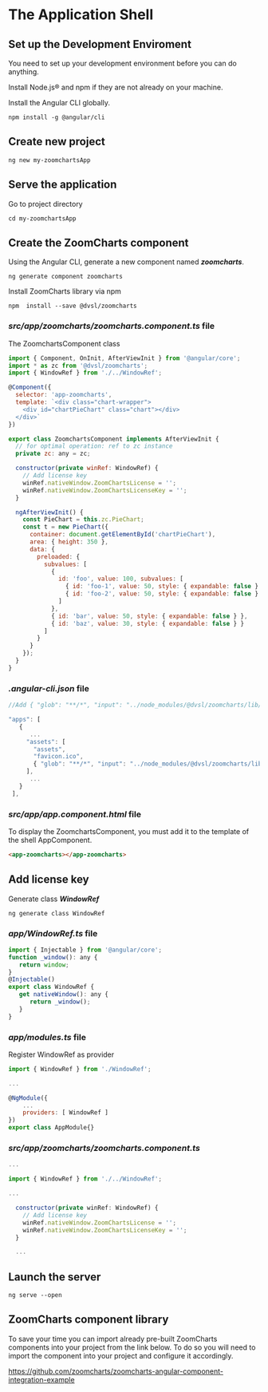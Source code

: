 # The Application Shell

## Set up the Development Enviroment

You need to set up your development environment before you can do anything.

Install Node.js® and npm if they are not already on your machine.

Install the Angular CLI globally.
```
npm install -g @angular/cli
```

## Create new project

```
ng new my-zoomchartsApp
```

## Serve the application

Go to project directory 
```
cd my-zoomchartsApp
```
## Create the ZoomCharts component

Using the Angular CLI, generate a new component named **_zoomcharts_**.
```
ng generate component zoomcharts
```
Install ZoomCharts library via npm
```
npm  install --save @dvsl/zoomcharts
```

### _src/app/zoomcharts/zoomcharts.component.ts_ file

The ZoomchartsComponent class 

```javascript
import { Component, OnInit, AfterViewInit } from '@angular/core';
import * as zc from '@dvsl/zoomcharts';
import { WindowRef } from './../WindowRef';

@Component({
  selector: 'app-zoomcharts',
  template: `<div class="chart-wrapper">
    <div id="chartPieChart" class="chart"></div>
  </div>`
})

export class ZoomchartsComponent implements AfterViewInit {
  // for optimal operation: ref to zc instance
  private zc: any = zc;

  constructor(private winRef: WindowRef) {
    // Add license key
    winRef.nativeWindow.ZoomChartsLicense = '';
    winRef.nativeWindow.ZoomChartsLicenseKey = '';
  }

  ngAfterViewInit() {
    const PieChart = this.zc.PieChart;
    const t = new PieChart({
      container: document.getElementById('chartPieChart'),
      area: { height: 350 },
      data: {
        preloaded: {
          subvalues: [
            {
              id: 'foo', value: 100, subvalues: [
                { id: 'foo-1', value: 50, style: { expandable: false } },
                { id: 'foo-2', value: 50, style: { expandable: false } }
              ]
            },
            { id: 'bar', value: 50, style: { expandable: false } },
            { id: 'baz', value: 30, style: { expandable: false } }
          ]
        }
      }
    });
  }
}


```

### _.angular-cli.json_ file

```javascript
//Add { "glob": "**/*", "input": "../node_modules/@dvsl/zoomcharts/lib/assets", "output": "./assets/" }

"apps": [
   {
      ...
     "assets": [
       "assets",
       "favicon.ico",
       { "glob": "**/*", "input": "../node_modules/@dvsl/zoomcharts/lib/assets", "output": "./assets/" }
     ],
      ...
   }
 ],
```

### _src/app/app.component.html_ file

To display the ZoomchartsComponent, you must add it to the template of the shell AppComponent.
```html
<app-zoomcharts></app-zoomcharts>
```

## Add license key

Generate class **_WindowRef_**
```
ng generate class WindowRef
```

### _app/WindowRef.ts_ file

```javascript
import { Injectable } from '@angular/core';
function _window(): any {
   return window;
}
@Injectable()
export class WindowRef {
   get nativeWindow(): any {
      return _window();
   }
}
```
### _app/modules.ts_ file

Register WindowRef as provider
```javascript
import { WindowRef } from './WindowRef';

...

@NgModule({
    ...
    providers: [ WindowRef ]
})
export class AppModule{}
```

### _src/app/zoomcharts/zoomcharts.component.ts_

```javascript
...

import { WindowRef } from './../WindowRef';

...

  constructor(private winRef: WindowRef) {
    // Add license key
    winRef.nativeWindow.ZoomChartsLicense = '';
    winRef.nativeWindow.ZoomChartsLicenseKey = '';
  }

  ...

```

## Launch the server

```
ng serve --open
```

## ZoomCharts component library

To save your time you can import already pre-built ZoomCharts components into your project from the link below. To do so you will need to import the component into your project and configure it accordingly. 

https://github.com/zoomcharts/zoomcharts-angular-component-integration-example
